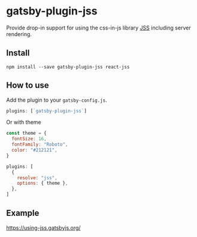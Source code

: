 # gatsby-plugin-jss

Provide drop-in support for using the css-in-js library
[JSS](https://github.com/cssinjs/react-jss) including server rendering.

## Install

`npm install --save gatsby-plugin-jss react-jss`

## How to use

Add the plugin to your `gatsby-config.js`.

```javascript
plugins: [`gatsby-plugin-jss`]
```

Or with theme

```javascript
const theme = {
  fontSize: 16,
  fontFamily: "Roboto",
  color: "#212121",
}

plugins: [
  {
    resolve: "jss",
    options: { theme },
  },
]
```

## Example

https://using-jss.gatsbyjs.org/
